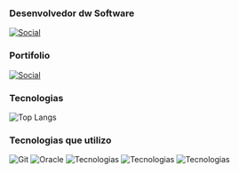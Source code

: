 ### Desenvolvedor dw Software 
[![Social](https://img.shields.io/badge/LinkedIn-0077B5?style=for-the-badge&logo=linkedin&logoColor=white)](https://www.linkedin.com/in/luisfeferrari-ti/)

### Portifolio
[![Social](https://img.shields.io/badge/dev.to-0A0A0A?style=for-the-badge&logo=devdotto&logoColor=white)](https://devfernandodev.github.io/portifolio/)

### Tecnologias
![Top Langs](https://github-readme-stats.vercel.app/api/top-langs/?username=devfernandodev&layout=compact)

### Tecnologias que utilizo


![Git](https://img.shields.io/badge/git-%23F05033.svg?style=for-the-badge&logo=git&logoColor=white)
![Oracle](https://img.shields.io/badge/Oracle-F80000?style=for-the-badge&logo=oracle&logoColor=white)
![Tecnologias](https://img.shields.io/badge/JavaScript-323330?style=for-the-badge&logo=javascript&logoColor=F7DF1E)
![Tecnologias](https://img.shields.io/badge/Node.js-43853D?style=for-the-badge&logo=node.js&logoColor=white)
![Tecnologias](https://img.shields.io/badge/Microsoft_Office-D83B01?style=for-the-badge&logo=microsoft-office&logoColor=white)




